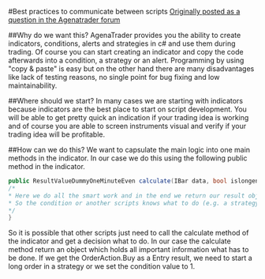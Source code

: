 ﻿#Best practices to communicate between scripts
[Originally posted as a question in the Agenatrader forum](http://www.tradeescort.com/phpbb_de/viewtopic.php?f=18&t=2680&p=11739)

##Why do we want this?
AgenaTrader provides you the ability to create indicators, conditions, alerts and strategies in c# and use them during trading. 
Of course you can start creating an indicator and copy the code afterwards into a condition, a strategy or an alert.
Programming by using "copy & paste" is easy but on the other hand there are many disadvantages like lack of testing reasons, no single point for bug fixing and low maintainability. 

##Where should we start?
In many cases we are starting with indicators because indicators are the best place to start on script development. 
You will be able to get pretty quick an indication if your trading idea is working and of course you are able to screen instruments visual and verify if your trading idea will be profitable.

##How can we do this?
We want to capsulate the main logic into one main methods in the indicator. In our case we do this using the following public method in the indicator.

```C#
public ResultValueDummyOneMinuteEven calculate(IBar data, bool islongenabled, bool isshortenabled)
/* 
* Here we do all the smart work and in the end we return our result object
* So the condition or another scripts knows what to do (e.g. a strategy will create an order in the market)
*/
}
```

So it is possible that other scripts just need to call the calculate method of the indicator and get a decision what to do. 
In our case the calculate method return an object which holds all important information what has to be done. 
If we get the OrderAction.Buy as a Entry result, we need to start a long order in a strategy or we set the condition value to 1.



